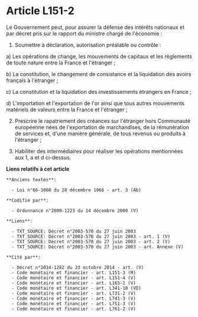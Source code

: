 # Article L151-2

Le Gouvernement peut, pour assurer la défense des intérêts nationaux et par décret pris sur le rapport du ministre chargé de
l'économie :

1. Soumettre à déclaration, autorisation préalable ou contrôle :

a) Les opérations de change, les mouvements de capitaux et les règlements de toute nature entre la France et l'étranger ;

b) La constitution, le changement de consistance et la liquidation des avoirs français à l'étranger ;

c) La constitution et la liquidation des investissements étrangers en France ;

d) L'importation et l'exportation de l'or ainsi que tous autres mouvements matériels de valeurs entre la France et
l'étranger ;

2. Prescrire le rapatriement des créances sur l'étranger hors Communauté européenne nées de l'exportation de marchandises, de
la rémunération de services et, d'une manière générale, de tous revenus ou produits à l'étranger ;

3. Habiliter des intermédiaires pour réaliser les opérations mentionnées aux 1, a et d ci-dessus.

**Liens relatifs à cet article**

	**Anciens textes**:

	  - Loi n°66-1008 du 28 décembre 1966 - art. 3 (Ab)

	**Codifié par**:

	  - Ordonnance n°2000-1223 du 14 décembre 2000 (V)

	**Liens**:

	  - TXT_SOURCE: Décret n°2003-570 du 27 juin 2003
	  - TXT_SOURCE: Décret n°2003-570 du 27 juin 2003 - art. 1 (V)
	  - TXT_SOURCE: Décret n°2003-570 du 27 juin 2003 - art. 2 (V)
	  - TXT_SOURCE: Décret n°2003-570 du 27 juin 2003 - art. Annexe (V)

	**Cité par**:

	  - Décret n°2014-1282 du 23 octobre 2014 - art. (V)
	  - Code monétaire et financier - art. L151-3 (M)
	  - Code monétaire et financier - art. L151-4 (V)
	  - Code monétaire et financier - art. L165-1 (V)
	  - Code monétaire et financier - art. L341-10 (VD)
	  - Code monétaire et financier - art. L731-2 (V)
	  - Code monétaire et financier - art. L741-3 (V)
	  - Code monétaire et financier - art. L751-3 (V)
	  - Code monétaire et financier - art. L761-2 (V)
